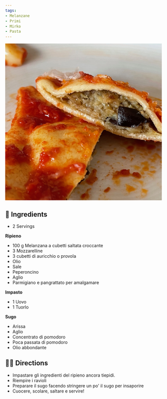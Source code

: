 ```yaml
---
tags:
- Melanzane
- Primi
- Mirko
- Pasta 
---
```


![](../images/ravioli-norma.jpeg)

## 🧾 Ingredients

- 2 Servings

**Ripieno**

- 100 g Melanzana a cubetti saltata croccante
- 3 Mozzarelline
- 3 cubetti di auricchio o provola
- Olio
- Sale 
- Peperoncino
- Aglio
- Parmigiano e pangrattato per amalgamare

**Impasto**

- 1 Uovo
- 1 Tuorlo

**Sugo**

- Arissa
- Aglio
- Concentrato di pomodoro
- Poca passata di pomodoro
- Olio abbondante

## 👩‍🍳 Directions

- Impastare gli ingredienti del ripieno ancora tiepidi.
- Riempire i ravioli
- Preparare il sugo facendo stringere un po' il sugo per insaporire
- Cuocere, scolare, saltare e servire!
